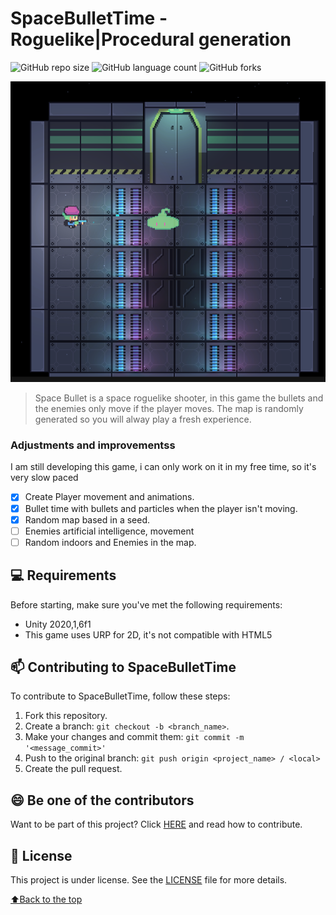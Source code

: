 

# SpaceBulletTime - Roguelike|Procedural generation

<!---Esses são exemplos. Veja https://shields.io para outras pessoas ou para personalizar este conjunto de escudos. Você pode querer incluir dependências, status do projeto e informações de licença aqui--->


![GitHub repo size](https://img.shields.io/github/repo-size/iuricode/README-template?style=for-the-badge)
![GitHub language count](https://img.shields.io/github/languages/count/iuricode/README-template?style=for-the-badge)
![GitHub forks](https://img.shields.io/github/forks/iuricode/README-template?style=for-the-badge)

<img src="sc_1.png" alt="exemplo imagem">

> Space Bullet is a space roguelike shooter, in this game the bullets and the enemies only move if the player moves. The map is randomly generated so you will alway play a fresh experience.
### Adjustments and improvementss

I am still developing this game, i can only work on it in my free time, so it's very slow paced

- [x] Create Player movement and animations.
- [x] Bullet time with bullets and particles when the player isn't moving.
- [x] Random map based in a seed.
- [ ] Enemies artificial intelligence, movement
- [ ] Random indoors and Enemies in the map.

## 💻 Requirements

Before starting, make sure you've met the following requirements:
* Unity 2020,1,6f1
* This game uses URP for 2D, it's not compatible with HTML5

## 📫 Contributing to SpaceBulletTime

To contribute to SpaceBulletTime, follow these steps:

1. Fork this repository.
2. Create a branch: `git checkout -b <branch_name>`.
3. Make your changes and commit them: `git commit -m '<message_commit>'`
4. Push to the original branch: `git push origin <project_name> / <local>`
5. Create the pull request.



## 😄 Be one of the contributors<br>

Want to be part of this project? Click [HERE](CONTRIBUTING.md) and read how to contribute.

## 📝 License

This project is under license. See the [LICENSE](CC-BY-4.0.md) file for more details.

[⬆Back to the top](#SpaceBulletTime)<br>

